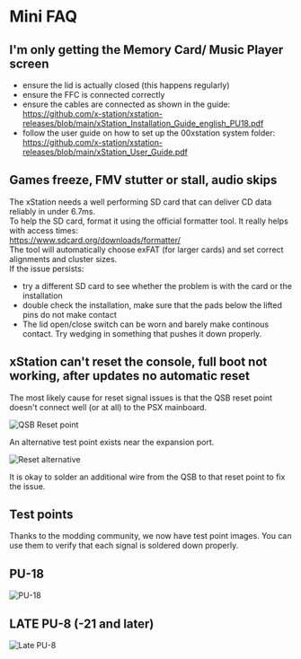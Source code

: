 # Mini FAQ

## I'm only getting the Memory Card/ Music Player screen
- ensure the lid is actually closed (this happens regularly) 
- ensure the FFC is connected correctly 
- ensure the cables are connected as shown in the guide:   
  https://github.com/x-station/xstation-releases/blob/main/xStation_Installation_Guide_english_PU18.pdf
- follow the user guide on how to set up the 00xstation system folder:   
  https://github.com/x-station/xstation-releases/blob/main/xStation_User_Guide.pdf
  
## Games freeze, FMV stutter or stall, audio skips
The xStation needs a well performing SD card that can deliver CD data reliably in under 6.7ms.   
To help the SD card, format it using the official formatter tool. It really helps with access times:   
https://www.sdcard.org/downloads/formatter/   
The tool will automatically choose exFAT (for larger cards) and set correct alignments and cluster sizes.   
If the issue persists:
- try a different SD card to see whether the problem is with the card or the installation
- double check the installation, make sure that the pads below the lifted pins do not make contact
- The lid open/close switch can be worn and barely make continous contact. Try wedging in something that pushes it down properly.   

## xStation can't reset the console, full boot not working, after updates no automatic reset
The most likely cause for reset signal issues is that the QSB reset point doesn't connect well (or at all) to the PSX mainboard.   

![QSB Reset point](https://i.imgur.com/xuve2ri.png)

An alternative test point exists near the expansion port.   

![Reset alternative](https://i.imgur.com/QgGQPQ8.png)

It is okay to solder an additional wire from the QSB to that reset point to fix the issue.

## Test points
Thanks to the modding community, we now have test point images. You can use them to verify that each signal is soldered down properly.

## PU-18   
![PU-18](https://mmmonkey.co.uk/wp-content/uploads/2020/12/xStation-550X-QSB-map.png)   

## LATE PU-8 (-21 and later)   
![Late PU-8](https://i.imgur.com/gTHg3ca.jpeg)   
